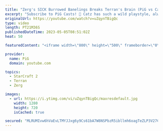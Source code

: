 ```yaml
---
title: "Zerg's SICK Burrowed Banelings Breaks Terran's Brain (PiG vs Catz) - StarCraft 2"
excerpt: "Subscribe to PiG Casts! 🐷 Catz has such a wild playstyle, always so much fun to play against him! You never know what to expect, like a wild burrowed baneling bomb that shatters your brain haha -- 🐷 Main Channel: https://www.youtube.com/user/PiGstarcraft 🐷 Second Channel for Learning StarCraft 2:"
originalUrl: https://youtube.com/watch?v=uZqynTBigQc
type: video
length: PT21M36S
publishedDateTime: 2023-05-05T08:51:02Z
heat: 50

featuredContent: "<iframe width=\"800\" height=\"500\" frameborder=\"0\" src=\"https://www.youtube.com/embed/uZqynTBigQc\" allow=\"accelerometer; autoplay; encrypted-media; gyroscope; picture-in-picture\" allowfullscreen></iframe>"

provider:
  name: PiG
  domain: youtube.com

topics:
  - StarCraft 2
  - Terran
  - Zerg

images:
  - url: https://i.ytimg.com/vi/uZqynTBigQc/maxresdefault.jpg
    width: 1280
    height: 720
    isCached: true

secured: "MLRUMIvw6hVaEvLTMYJJxg6y9Cs61bA7W8NSPbzR5ibllmh6oagTeZLP3V27C2CaLE3dRULUdg79/mtBIbtc7eWgdzy+xjYF5zPAcFRbRSYVVFU0IBj9e5I5uRp9ARvKr3JmglNA//LMYtFKviWQW5YuP5HLG0R1MPPIWRaZTGrD1JF5EHvzIodSmgtbD8NJbahmguzOFwBlmZ9q3Z1d8nM7URzaK2qhqoCwumyh6boxdE13NvbDI1DVQO+++UDUAnGdMdIXp0MaTHIF489GnLqaKt4gLrG1yXeHhh/mFHQrdtYJOjh2WRCu5EXUn1AWORCsx30SmE1pu8TQQSYNqd5q8q0h0LVC1fo3glgqDFGolLGzSQqRoJbnaQvN9QqDAzJAv5YArAYw8Q4E0qV3FTvVovyrFI2vxgFNmyXrASU=;mKtUOdohTFpUjG/02eBMJA=="
---
```


